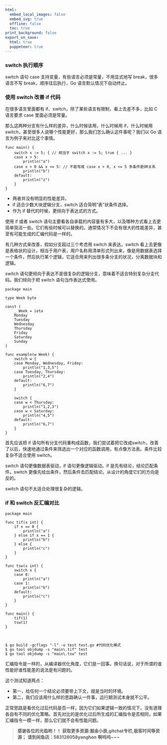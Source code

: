 ```yaml
---
html:
  embed_local_images: false
  embed_svg: true
  offline: false
  toc: true
print_background: false
export_on_save:
  html: true
  puppeteer: true
---
```

### switch 执行顺序

switch 语句 case 支持变量，有些语言必须是常量，不用显式地写 break，很多语言不写 break，顺序往后执行，Go 语言默认情况下自动终止。

### 使用 switch 改善 if 代码

在很多语言里面都有 if、switch，除了某些语言有限制，看上去差不多，比如 C 语言要求 case 里面必须是常量。

那么这两种分支有什么样的差异，什么时候该用，什么时候用 if，什么时候用 switch，甚至很多人说哪个性能更好，那么我们怎么确认这件事呢？我们以 Go
语言为例子来对比这个事情。

    
    
    func main() {
        switch x := 5; { // 相当于 switch x := 5; true { ... }
        case x > 5:
            println("a")
        case x > 0 && x <= 5: // 不能写成 case x > 0, x <= 5 多条件是OR关系
            println("b")
        default:
            println("z")
        }
    }
    

  * 两者并没有明显的性能差异。
  * if 适合少数大块逻辑分支，switch 适合简明“表”状条件选择。
  * 作为 if 替代的时候，更倾向于表达式的方式。

使用 if 或者 switch
语句主要看各自承载的内容量有多大，以及哪种方式看上去更简单简洁一些。它们有些时候可以替换的。通常情况下不会有很大的性能差异，甚至有可能生成的汇编代码是一样的。

有几种方式来改善，假如分支超过三个考虑用 switch 来表达。switch
看上去更像是表格状的设计，相当于用户表，用户名称用清单形式列出来，像是用数据表选择一个条件，然后执行某个逻辑，它适合用来列出很多条分支的状况，分离数据块和逻辑。

switch 语句更倾向于表达不是很复杂的逻辑分支，意味着不适合特别复杂分支代码。我们倾向于把 switch 语句当作表达式使用。

    
    
    package main
    
    type Week byte
    
    const (
        _ Week = iota
        Monday
        Tuesday
        Wednesday
        Thursday
        Friday
        Saturday
        Sunday
    )
    
    func example(w Week) {
        switch w {
        case Monday, Wednesday, Friday:
            println("1,3,5")
        case Tuesday, Thursday:
            println("2,4")
        default:
            println("6,7")
        }
    
        switch {
        case w < Thursday:
            println("1,2,3")
        case w < Saturday:
            println("4,5")
        default:
            println("6,7")
        }
    }
    

首先应该把 if
语句所有分支代码重构成函数，我们尝试着把它改成switch，改善了以后，快速地通过条件来筛选出一个对应的函数调用，有点像方法表。条件比较复杂不适合使用
switch。

switch 语句更像数据表驱动，if 语句更像逻辑驱动。if 是先有结论，结论匹配条件。switch
更像先给出条件，然后条件去匹配结论。从设计的角度它们的方向是反的。

switch 语句不太适合处理很复杂的逻辑。

### if 和 switch 反汇编对比

    
    
    package main
    
    func tif(x int) {
        if x == 0 {
            println("a")
        } else if x == 1 {
            println("b")
        } else {
            println("c")
        }
    }
    
    func tsw(x int) {
        switch x {
        case 0:
            println("a")
        case 1:
            println("b")
        default:
            println("c")
        }
    }
    
    func main() {
        tif(1)
        tsw(1)
    }
    
    
    
    $ go build -gcflags "-l" -o test test.go #代码优化模式
    $ go tool objdump -s "main\.tif" test
    $ go tool objdump -s "main\.tsw" test
    

汇编指令是一样的，从编译器优化角度，它们是一回事。换句话说，对于所谓的谁性能好谁性能差的说法是有问题的。

这个测试知道两点：

  * 第一，给任何一个结论必须要带上下文，就是当时的环境。
  * 第二，我们应该用什么样的思路确认一件事，运行期测试本身就不公平。

正常思路是看优化过后代码是否一样，因为它们如果逻辑一致的情况下，没有道理各自有不同的优化策略。首先对比的是优化过后所生成的汇编指令是否相同，如果汇编指令一模一样，那么它们就不会有性能问题。

> **感谢各位的光临哟！！**
> **获取更多资源:掘金小册,gitchat专栏,极客时间等资源；**
> **请到闲鱼店：583128058yanghon**
> **啊呜呜~~~**